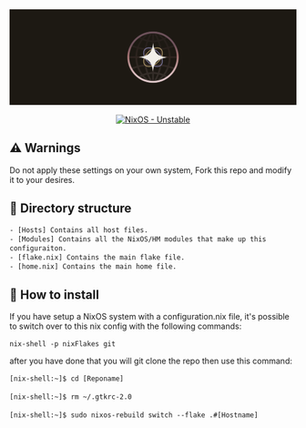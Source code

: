 <div align="center">
<img src="./.github/banner.png" />

[![NixOS - Unstable](https://img.shields.io/badge/NixOS-Unstable-FFB5A7?style=for-the-badge&logo=NixOS&logoColor=white)](https://github.com/nixos/nixpkgs)
</div>


## ⚠️ **Warnings**

Do not apply these settings on your own system, Fork this repo and modify it to your desires.

## 📁 **Directory structure**

```
- [Hosts] Contains all host files.
- [Modules] Contains all the NixOS/HM modules that make up this configuraiton.
- [flake.nix] Contains the main flake file.
- [home.nix] Contains the main home file.
```

## 🔧 How to install

If you have setup a NixOS system with a configuration.nix file, it's possible to switch over to this nix config with
the following commands:

```shell
nix-shell -p nixFlakes git
```

after you have done that you will git clone the repo then use this command:

```shell
[nix-shell:~]$ cd [Reponame]

[nix-shell:~]$ rm ~/.gtkrc-2.0

[nix-shell:~]$ sudo nixos-rebuild switch --flake .#[Hostname]
```
